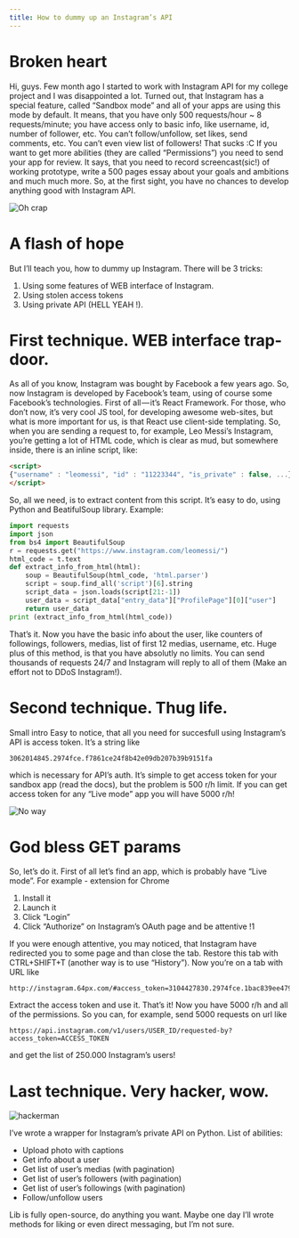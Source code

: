 ```yaml
---
title: How to dummy up an Instagram’s API
---
```


# Broken heart
Hi, guys. Few month ago I started to work with Instagram API for my college project and I was disappointed a lot. Turned out, that Instagram has a special feature, called “Sandbox mode” and all of your apps are using this mode by default. It means, that you have only 500 requests/hour ~ 8 requests/minute; you have access only to basic info, like username, id, number of follower, etc. You can’t follow/unfollow, set likes, send comments, etc. You can’t even view list of followers! That sucks :C
If you want to get more abilities (they are called “Permissions”) you need to send your app for review. It says, that you need to record screencast(sic!) of working prototype, write a 500 pages essay about your goals and ambitions and much much more. So, at the first sight, you have no chances to develop anything good with Instagram API.

![Oh crap](https://cdn-images-2.medium.com/max/800/0*ilgl30Dlq3kaP7QO.jpg)

# A flash of hope
But I’ll teach you, how to dummy up Instagram. There will be 3 tricks:

1. Using some features of WEB interface of Instagram.
2. Using stolen access tokens
3. Using private API (HELL YEAH !).

# First technique. WEB interface trap-door.
As all of you know, Instagram was bought by Facebook a few years ago. So, now Instagram is developed by Facebook’s team, using of course some Facebook’s technologies. First of all — it’s React Framework. For those, who don’t now, it’s very cool JS tool, for developing awesome web-sites, but what is more important for us, is that React use client-side templating. So, when you are sending a request to, for example, Leo Messi’s Instagram, you’re getting a lot of HTML code, which is clear as mud, but somewhere inside, there is an inline script, like:

```html
<script> 
{"username" : "leomessi", "id" : "11223344", "is_private" : false, ...} 
</script>
```

So, all we need, is to extract content from this script. It’s easy to do, using Python and BeatifulSoup library. Example:

```python
import requests 
import json 
from bs4 import BeautifulSoup 
r = requests.get("https://www.instagram.com/leomessi/") 
html_code = t.text 
def extract_info_from_html(html): 
    soup = BeautifulSoup(html_code, 'html.parser') 
    script = soup.find_all('script')[6].string 
    script_data = json.loads(script[21:-1]) 
    user_data = script_data["entry_data"]["ProfilePage"][0]["user"]
    return user_data
print (extract_info_from_html(html_code))
```

That’s it. Now you have the basic info about the user, like counters of followings, followers, medias, list of first 12 medias, username, etc. Huge plus of this method, is that you have absolutly no limits. You can send thousands of requests 24/7 and Instagram will reply to all of them (Make an effort not to DDoS Instagram!).

# Second technique. Thug life.
Small intro
Easy to notice, that all you need for succesfull using Instagram’s API is access token. It’s a string like

```
3062014845.2974fce.f7861ce24f8b42e09db207b39b9151fa
```

which is necessary for API’s auth. It’s simple to get access token for your sandbox app (read the docs), but the problem is 500 r/h limit. If you can get access token for any “Live mode” app you will have 5000 r/h!

![No way](https://cdn-images-2.medium.com/max/800/0*cnWg_Ot9MSGcB6YR.jpg)

# God bless GET params
So, let’s do it. First of all let’s find an app, which is probably have “Live mode”. For example - extension for Chrome

1. Install it
2. Launch it
3. Click “Login”
4. Click “Authorize” on Instagram’s OAuth page and be attentive !1

If you were enough attentive, you may noticed, that Instagram have redirected you to some page and than close the tab. Restore this tab with CTRL+SHIFT+T (another way is to use “History”).
Now you’re on a tab with URL like

```
http://instagram.64px.com/#access_token=3104427830.2974fce.1bac839ee4794f3297305ff316e84229
```

Extract the access token and use it. That’s it! Now you have 5000 r/h and all of the permissions. So you can, for example, send 5000 requests on url like

```
https://api.instagram.com/v1/users/USER_ID/requested-by?access_token=ACCESS_TOKEN
```

and get the list of 250.000 Instagram’s users!

# Last technique. Very hacker, wow.

![hackerman](https://cdn-images-2.medium.com/max/800/0*LRAR8_mlyd5sDL6j.jpg)

I’ve wrote a wrapper for Instagram’s private API on Python. List of abilities:

- Upload photo with captions
- Get info about a user
- Get list of user’s medias (with pagination)
- Get list of user’s followers (with pagination)
- Get list of user’s followings (with pagination)
- Follow/unfollow users

Lib is fully open-source, do anything you want. Maybe one day I’ll wrote methods for liking or even direct messaging, but I’m not sure.
